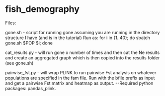 # fish_demography

Files:

gone.sh - script for running gone assuming you are running in the directory structure I have (and is in the tutorial)
Run as: for i in {1..40}; do sbatch gone.sh $POP $i; done

cat_results.py - will run gone x number of times and then cat the Ne results and create an aggregated graph which is then copied into the results folder (see gone.sh) 

pairwise_fst.py - will wrap PLINK to run pairwise Fst analysis on whatever populations are specified in the fam file. Run with the bfile prefix as input and get a pairwise Fst matrix and heatmap as output. --Required python packages: pandas_plink. 
